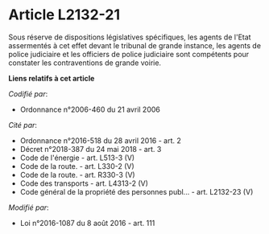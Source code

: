 # Article L2132-21

Sous réserve de dispositions législatives spécifiques, les agents de l'Etat assermentés à cet effet devant le tribunal de
grande instance, les agents de police judiciaire et les officiers de police judiciaire sont compétents pour constater les
contraventions de grande voirie.

**Liens relatifs à cet article**

_Codifié par_:

  - Ordonnance n°2006-460 du 21 avril 2006

_Cité par_:

  - Ordonnance n°2016-518 du 28 avril 2016 - art. 2
  - Décret n°2018-387 du 24 mai 2018 - art. 3
  - Code de l'énergie - art. L513-3 (V)
  - Code de la route. - art. L330-2 (V)
  - Code de la route. - art. R330-3 (V)
  - Code des transports - art. L4313-2 (V)
  - Code général de la propriété des personnes publ... - art. L2132-23 (V)

_Modifié par_:

  - Loi n°2016-1087 du 8 août 2016 - art. 111
